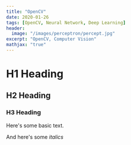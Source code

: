 ```yaml
---
title: "OpenCV"
date: 2020-01-26
tags: [OpenCV, Neural Network, Deep Learning]
header:
  image: "/images/perceptron/percept.jpg"
excerpt: "OpenCV, Computer Vision"
mathjax: "true"
---
```


# H1 Heading

## H2 Heading

### H3 Heading

Here's some basic text.

And here's some *italics*
